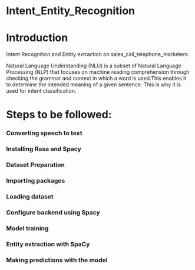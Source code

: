 # Intent_Entity_Recognition
# Introduction
Intent Recognition and Entity extraction on sales_call_telephone_marketers.

Natural Language Understanding (NLU) is a subset of Natural Language Processing (NLP) that focuses on machine reading comprehension through checking the grammar and context in which a word is used.This enables it to determine the intended meaning of a given sentence. This is why it is used for intent classification.

# Steps to be followed:

### Converting speech to text
### Installing Rasa and Spacy
### Dataset Preparation
### Importing packages
### Loading dataset
### Configure backend using Spacy
### Model training
### Entity extraction with SpaCy
### Making predictions with the model

